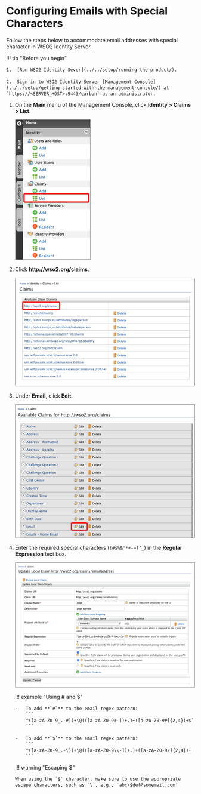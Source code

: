 # Configuring Emails with Special Characters

Follow the steps below to accommodate email addresses with special character in WSO2 Identity Server.  

!!! tip "Before you begin"

	1.	[Run WSO2 Identity Sever](../../setup/running-the-product/).

	2.	Sign in to WSO2 Identity Server [Management Console](../../setup/getting-started-with-the-management-console/) at `https://<SERVER_HOST>:9443/carbon` as an administrator. 
				

1.	On the **Main** menu of the Management Console, click **Identity > Claims > List**.

	<img src="../assets/img/learn/claims-list-menu-item.png" alt="Claims List menu-item" width="200" style="border:1px solid grey">   

2.	Click  **http://wso2.org/claims**.

	<img src="../assets/img/learn/claim-list-wso2.png" alt="WSO2 Claim" width="600" style="border:1px solid grey">   	

3.	Under **Email**, click **Edit**.

	<img src="../assets/img/learn/email-claim-edit.png" alt="Claim Edit option" width="600" style="border:1px solid grey"> 

4.	Enter the required special characters (`!#$%&'*+-=?^_`) in the **Regular Expression** text box.

	<img src="../assets/img/learn/wso2-claim-edit-screen.png" alt="WSO2 Claim Edit screen" width="700" style="border:1px solid grey"> 


	!!! example "Using # and $"

		-	To add **`#`** to the email regex pattern: 
			```
			^([a-zA-Z0-9_.-#])+\@(([a-zA-Z0-9#-])+.)+([a-zA-Z0-9#]{2,4})+$`
			```			

		-	To add **`$`** to the email regex pattern:
			```
			^([a-zA-Z0-9_.-\])+\@(([a-zA-Z0-9\\-])+.)+([a-zA-Z0-9\]{2,4})+
			```

	!!! warning "Escaping $"

		When using the `$` character, make sure to use the appropriate escape characters, such as `\`, e.g., `abc\$def@somemail.com`

		


